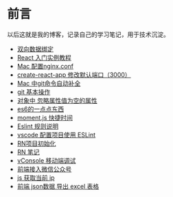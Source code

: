 
# 前言
以后这就是我的博客，记录自己的学习笔记，用于技术沉淀。

* [双向数据绑定](https://github.com/yu-style666/Blog/issues/1)
* [React 入门实例教程](https://github.com/yu-style666/Blog/issues/2)
* [Mac 配置nginx.conf](https://github.com/yu-style666/Blog/issues/3)
* [create-react-app 修改默认端口（3000）](https://github.com/yu-style666/Blog/issues/4)
* [Mac 中git命令自动补全](https://github.com/yu-style666/Blog/issues/5)
* [git 基本操作](https://github.com/yu-style666/Blog/issues/6)
* [对象中 忽略属性值为空的属性](https://github.com/yu-style666/Blog/issues/7)
* [es6的一点点东西](https://github.com/yu-style666/Blog/issues/8)
* [moment.js 快捷时间](https://github.com/yu-style666/Blog/issues/9)
* [Eslint 规则说明](https://github.com/yu-style666/Blog/issues/10)
* [vscode 配置项目使用 ESLint](https://github.com/yu-style666/Blog/issues/12)
* [RN项目初始化](https://github.com/yu-style666/Blog/issues/13)
* [RN 笔记](https://github.com/yu-style666/Blog/issues/14)
* [vConsole 移动端调试](https://github.com/yu-style666/Blog/issues/15)
* [前端接入微信公众号](https://github.com/yu-style666/Blog/issues/16)
* [js 获取当前 ip](https://github.com/yu-style666/Blog/issues/17)
* [前端 json数据 导出 excel 表格](https://github.com/yu-style666/Blog/issues/18)



<br/>
